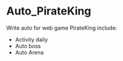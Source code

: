 # Auto_PirateKing

Write auto for web game PirateKing include:
- Activity daily
- Auto boss
- Auto Arena
